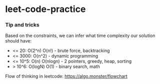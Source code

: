 # leet-code-practice
### Tip and tricks
Based on the constraints, we can infer what time complexity our solution should have:
- <= 20: O(2^n) O(n!) - brute force, backtracking
- <= 3000: O(n^2) - dynamic programming
- <= 10^5: O(n) O(nlogn) - 2 pointers, greedy, heap, sorting
- \> 10^6: O(logN) O(1) - binary search, math

Flow of thinking in leetcode: https://algo.monster/flowchart
